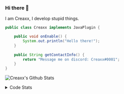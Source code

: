 ### Hi there 👋

I am Creaxx, I develop stupid things. 

```java
public class Creaxx implements JavaPlugin {

    public void onEnable() {
        System.out.println("Hello there!");
    }
    
    public String getContactInfo() {
        return "Message me on discord: Creaxx#0001";
    }
}
```

![Creaxx's Github Stats](https://github-readme-stats.vercel.app/api?username=CreaxxOG&show_icons=true&theme=dark&count_private=true)

<details>
  <summary>Code Stats</summary>

<!--START_SECTION:waka-->
![Code Time](http://img.shields.io/badge/Code%20Time-1%2C445%20hrs%2049%20mins-blue)

![Lines of code](https://img.shields.io/badge/From%20Hello%20World%20I%27ve%20Written-792.0%20thousand%20lines%20of%20code-blue)

**🐱 My GitHub Data** 

> 📦 104.7 kB Used in GitHub's Storage 
 > 
> 🏆 2,775 Contributions in the Year 2023
 > 
> 🚫 Not Opted to Hire
 > 
> 📜 4 Public Repositories 
 > 
> 🔑 4 Private Repositories 
 > 
**I'm a Night 🦉** 

```text
🌞 Morning                459 commits         ██░░░░░░░░░░░░░░░░░░░░░░░   06.99 % 
🌆 Daytime                2724 commits        ██████████░░░░░░░░░░░░░░░   41.47 % 
🌃 Evening                3216 commits        ████████████░░░░░░░░░░░░░   48.96 % 
🌙 Night                  170 commits         █░░░░░░░░░░░░░░░░░░░░░░░░   02.59 % 
```
📅 **I'm Most Productive on Saturday** 

```text
Monday                   827 commits         ███░░░░░░░░░░░░░░░░░░░░░░   12.59 % 
Tuesday                  914 commits         ███░░░░░░░░░░░░░░░░░░░░░░   13.91 % 
Wednesday                972 commits         ████░░░░░░░░░░░░░░░░░░░░░   14.80 % 
Thursday                 1026 commits        ████░░░░░░░░░░░░░░░░░░░░░   15.62 % 
Friday                   628 commits         ██░░░░░░░░░░░░░░░░░░░░░░░   09.56 % 
Saturday                 1101 commits        ████░░░░░░░░░░░░░░░░░░░░░   16.76 % 
Sunday                   1101 commits        ████░░░░░░░░░░░░░░░░░░░░░   16.76 % 
```


📊 **This Week I Spent My Time On** 

```text
💬 Programming Languages: 
Java                     10 hrs 14 mins      █████████████████████░░░░   82.89 % 
Kotlin                   53 mins             ██░░░░░░░░░░░░░░░░░░░░░░░   07.25 % 
Gradle                   24 mins             █░░░░░░░░░░░░░░░░░░░░░░░░   03.26 % 
Groovy                   20 mins             █░░░░░░░░░░░░░░░░░░░░░░░░   02.75 % 
XML                      20 mins             █░░░░░░░░░░░░░░░░░░░░░░░░   02.72 % 

🔥 Editors: 
IntelliJ                 12 hrs 21 mins      █████████████████████████   100.00 % 
```

**I Mostly Code in Java** 

```text
Java                     60 repos            ███████████████████░░░░░░   75.95 % 
Kotlin                   10 repos            ███░░░░░░░░░░░░░░░░░░░░░░   12.66 % 
TypeScript               4 repos             █░░░░░░░░░░░░░░░░░░░░░░░░   05.06 % 
CSS                      2 repos             █░░░░░░░░░░░░░░░░░░░░░░░░   02.53 % 
EJS                      1 repo              ░░░░░░░░░░░░░░░░░░░░░░░░░   01.27 % 
```




 Last Updated on 16/08/2023 18:22:44 UTC
<!--END_SECTION:waka-->
</details>
